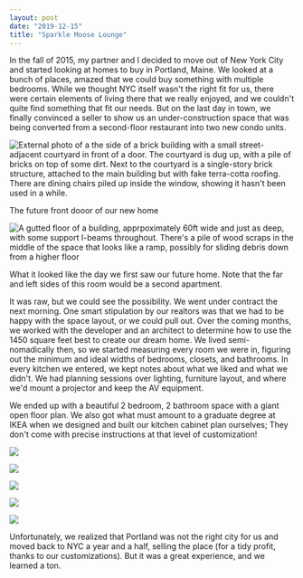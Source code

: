 ```yaml
---
layout: post
date: "2019-12-15"
title: "Sparkle Moose Lounge"
---
```


In the fall of 2015, my partner and I decided to move out of New York City and started looking at homes to buy in Portland, Maine. We looked at a bunch of places, amazed that we could buy something with multiple bedrooms. While we thought NYC itself wasn't the right fit for us, there were certain elements of living there that we really enjoyed, and we couldn't quite find something that fit our needs. But on the last day in town, we finally convinced a seller to show us an under-construction space that was being converted from a second-floor restaurant into two new condo units.


![External photo of a the side of a brick building with a small street-adjacent courtyard in front of a door. The courtyard is dug up, with a pile of bricks on top of some dirt. Next to the courtyard is a single-story brick structure, attached to the main building but with fake terra-cotta roofing. There are dining chairs piled up inside the window, showing it hasn't been used in a while.](/sml-external.jpg)
<figcaption>The future front dooor of our new home</figcaption>
  

![A gutted floor of a building, apprpoximately 60ft wide and just as deep, with some support I-beams throughout. There's a pile of wood scraps in the middle of the space that looks like a ramp, possibly for sliding debris down from a higher floor](/sml-before1.jpg)

<figcaption>What it looked like the day we first saw our future home. Note that the far and left sides of this room would be a second apartment.</figcaption>


It was raw, but we could see the possibility. We went under contract the next morning. One smart stipulation by our realtors was that we had to be happy with the space layout, or we could pull out. Over the coming months, we worked with the developer and an architect to determine how to use the 1450 square feet best to create our dream home. We lived semi-nomadically then, so we started measuring every room we were in, figuring out the minimum and ideal widths of bedrooms, closets, and bathrooms. In every kitchen we entered, we kept notes about what we liked and what we didn't. We had planning sessions over lighting, furniture layout, and where we'd mount a projector and keep the AV equipment.

We ended up with a beautiful 2 bedroom, 2 bathroom space with a giant open floor plan. We also got what must amount to a graduate degree at IKEA when we designed and built our kitchen cabinet plan ourselves; They don't come with precise instructions at that level of customization!

![](/sml-kitchen.jpeg)

![](/sml-great-room.jpeg)

![](/sml-guestroom.jpeg)

![](/sml-length.jpeg)

![](/sml-suite.jpeg)

Unfortunately, we realized that Portland was not the right city for us and moved back to NYC a year and a half, selling the place (for a tidy profit, thanks to our customizations). But it was a great experience, and we learned a ton.